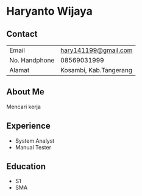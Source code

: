 # Haryanto Wijaya

## Contact
|||
|---|---|
|Email  |hary141199@gmail.com|
|No. Handphone  |08569031999|
|Alamat |Kosambi, Kab.Tangerang|

## About Me
Mencari kerja

## Experience
- System Analyst
- Manual Tester

## Education
- S1
- SMA